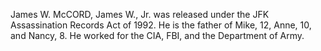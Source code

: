 James W. McCORD, James W., Jr. was released under the JFK Assassination Records Act of 1992. He is the father of Mike, 12, Anne, 10, and Nancy, 8. He worked for the CIA, FBI, and the Department of Army.